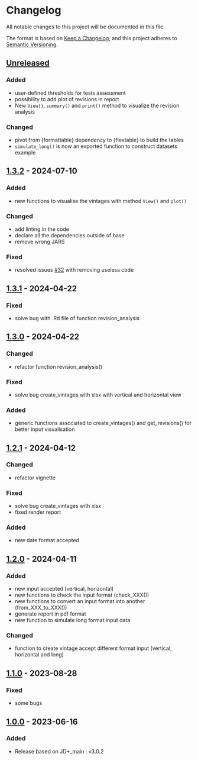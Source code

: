 # Changelog

All notable changes to this project will be documented in this file.

The format is based on [Keep a Changelog](https://keepachangelog.com/en/1.1.0/), and this project adheres
to [Semantic Versioning](https://semver.org/spec/v2.0.0.html).


## [Unreleased]

### Added

* user-defined thresholds for tests assessment
* possibility to add plot of revisions in report
* New `View()`, `summary()` and `print()` method to visualize the revision analysis


### Changed

* pivot from {formattable} dependency to {flextable} to build the tables
* `simulate_long()` is now an exported function to construct datasets example


## [1.3.2] - 2024-07-10

### Added

* new functions to visualise the vintages with method `View()` and `plot()`

### Changed

* add linting in the code
* declare all the dependencies outside of base
* remove wrong JARS

### Fixed

* resolved issues [#32](https://github.com/rjdverse/rjd3revisions/issues/32) with removing useless code 


## [1.3.1] - 2024-04-22

### Fixed

* solve bug with .Rd file of function revision_analysis


## [1.3.0] - 2024-04-22

### Changed

* refactor function revision_analysis()

### Fixed

* solve bug create_vintages with xlsx with vertical and horizontal view

### Added

* generic functions associated to create_vintages() and get_revisions() for better input visualisation


## [1.2.1] - 2024-04-12

### Changed

* refactor vignette

### Fixed

* solve bug create_vintages with xlsx
* fixed render report

### Added

* new date format accepted


## [1.2.0] - 2024-04-11

### Added

* new input accepted (vertical, horizontal)
* new functions to check the input format (check_XXX())
* new functions to convert an input format into another (from_XXX_to_XXX())
* generate report in pdf format
* new function to simulate long format input data

### Changed

* function to create vintage accept different format input (vertical, horizontal and long)


## [1.1.0] - 2023-08-28

### Fixed

* some bugs


## [1.0.0] - 2023-06-16

### Added

* Release based on JD+_main : v3.0.2

[Unreleased]: https://github.com/rjdverse/rjd3revisions/compare/v1.3.2...HEAD
[1.3.2]: https://github.com/rjdverse/rjd3revisions/releases/tag/v1.3.1...v1.3.2
[1.3.1]: https://github.com/rjdverse/rjd3revisions/releases/tag/v1.3.0...v1.3.1
[1.3.0]: https://github.com/rjdverse/rjd3revisions/releases/tag/v1.2.1...v1.3.0
[1.2.1]: https://github.com/rjdverse/rjd3revisions/releases/tag/v1.2.0...v1.2.1
[1.2.0]: https://github.com/rjdverse/rjd3revisions/releases/tag/v1.1.0...v1.2.0
[1.1.0]: https://github.com/rjdverse/rjd3revisions/releases/tag/v1.0.0...v1.1.0
[1.0.0]: https://github.com/rjdverse/rjd3revisions/releases/tag/v1.0.0
